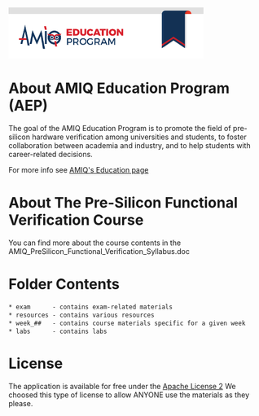 ![AMIQ Education Program](./aep_banner.png)

# About AMIQ Education Program (AEP)
The goal of the AMIQ Education Program is to promote the field of pre-silicon hardware verification among universities and students, to foster collaboration between academia and industry, and to help students with career-related decisions.

For more info see [AMIQ's Education page](https://www.amiq.com/consulting/education/)

# About The Pre-Silicon Functional Verification Course
You can find more about the course contents in the AMIQ_PreSilicon_Functional_Verification_Syllabus.doc

# Folder Contents
    * exam      - contains exam-related materials
    * resources - contains various resources
    * week_##   - contains course materials specific for a given week
    * labs      - contains labs

# License
The application is available for free under the [Apache License 2](http://www.apache.org/licenses/LICENSE-2.0)
We choosed this type of license to allow ANYONE use the materials as they please.